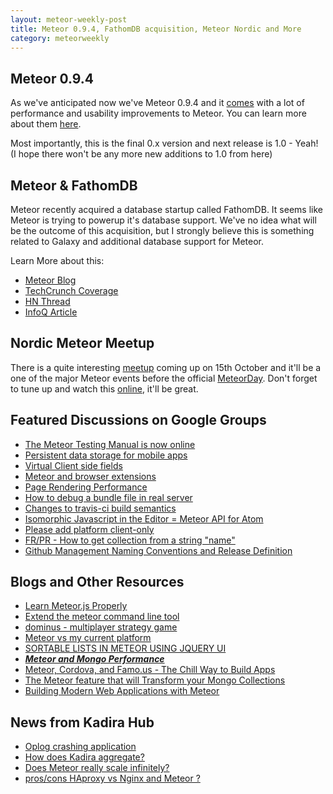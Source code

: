 ```yaml
---
layout: meteor-weekly-post
title: Meteor 0.9.4, FathomDB acquisition, Meteor Nordic and More
category: meteorweekly
---
```


## Meteor 0.9.4

As we've anticipated now we've Meteor 0.9.4 and it [comes](https://www.meteor.com/blog/2014/10/13/meteor-094-mobile-and-testing) with a lot of performance and usability improvements to Meteor. You can learn more about them [here](https://www.meteor.com/blog/2014/10/13/meteor-094-mobile-and-testing).

Most importantly, this is the final 0.x version and next release is 1.0 - Yeah! (I hope there won't be any more new additions to 1.0 from here)

## Meteor & FathomDB

Meteor recently acquired a database startup called FathomDB. It seems like Meteor is trying to powerup it's database support. We've no idea what will be the outcome of this acquisition, but I strongly believe this is something related to Galaxy and additional database support for Meteor.

Learn More about this:

* [Meteor Blog](https://www.meteor.com/blog/2014/10/07/fathomdb-joining-meteor)
* [TechCrunch Coverage](http://techcrunch.com/2014/10/07/meteor-acquires-yc-alum-fathomdb-for-its-web-development-platform/)
* [HN Thread](https://news.ycombinator.com/item?id=8423007)
* [InfoQ Article](http://www.infoq.com/news/2014/10/meteor-fathomdb)

## Nordic Meteor Meetup

There is a quite interesting [meetup](http://nordic.meteor.com) coming up on 15th October and it'll be a one of the major Meteor events before the official [MeteorDay](http://meteorday.com/). Don't forget to tune up and watch this [online](http://nordic.meteor.com), it'll be great.

## Featured Discussions on Google Groups

* [The Meteor Testing Manual is now online](https://groups.google.com/forum/#!topic/meteor-talk/yio_inv9t_0)
* [Persistent data storage for mobile apps](https://groups.google.com/forum/#!topic/meteor-talk/G2elm3Z_dBc)
* [Virtual Client side fields](https://groups.google.com/forum/#!topic/meteor-talk/K9raYmnTbqU)
* [Meteor and browser extensions](https://groups.google.com/forum/#!topic/meteor-talk/pf1iqguUBGQ)
* [Page Rendering Performance](https://groups.google.com/forum/#!topic/meteor-talk/zHg64JfdaLU)
* [How to debug a bundle file in real server](https://groups.google.com/forum/#!topic/meteor-talk/kfqWuXoNvvc)
* [Changes to travis-ci build semantics](https://groups.google.com/forum/#!topic/meteor-core/zymXYUwXygY)
* [Isomorphic Javascript in the Editor = Meteor API for Atom](https://groups.google.com/forum/#!topic/meteor-core/o4ZFADbIDE4)
* [Please add platform client-only](https://groups.google.com/forum/#!topic/meteor-core/Pa2Zi0rA7Sg)
* [FR/PR - How to get collection from a string "name"](https://groups.google.com/forum/#!topic/meteor-core/1va0hjd1Wes)
* [Github Management Naming Conventions and Release Definition](https://groups.google.com/forum/#!topic/meteor-core/R0Rm_gy-U38)

## Blogs and Other Resources

* [Learn Meteor.js Properly](http://javascriptissexy.com/learn-meteor-js-properly/)
* [Extend the meteor command line tool](http://practicalmeteor.com/using-meteor-publish-release-to-extend-the-meteor-command-line-tool/)
* [dominus - multiplayer strategy game](http://dominusgame.net/)
* [Meteor vs my current platform](http://meteorcapture.com/meteor-vs-my-current-platform/)
* [SORTABLE LISTS IN METEOR USING JQUERY UI](http://differential.io/blog/sortable-lists-in-meteor-using-jquery-ui)
* [_**Meteor and Mongo Performance**_](http://joshowens.me/meteor-and-mongo-performance/)
* [Meteor, Cordova, and Famo.us - The Chill Way to Build Apps](https://www.discovermeteor.com/blog/meteor-cordova-famous-the-chill-way-to-build-apps/)
* [The Meteor feature that will Transform your Mongo Collections](https://medium.com/@davidjwoody/meteors-new-feature-will-transform-your-mongo-collections-5aa02d00e41b)
* [Building Modern Web Applications with Meteor](http://mark.shropshires.net/blog/building-modern-web-applications-meteor)

## News from Kadira Hub

* [Oplog crashing application](https://hub.kadira.io/posts/AkeGa5xFMTi4qBQ9E)
* [How does Kadira aggregate?](https://hub.kadira.io/posts/yjK3XY6BT2m8yrEHx)
* [Does Meteor really scale infinitely?](https://hub.kadira.io/posts/sTyyQqzDJJ5x7dYBG)
* [pros/cons HAproxy vs Nginx and Meteor ?](https://hub.kadira.io/posts/rwnnkrWYcw46XkoML)
